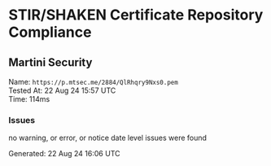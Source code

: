 # STIR/SHAKEN Certificate Repository Compliance

## Martini Security

Name: `https://p.mtsec.me/2884/QlRhqry9Nxs0.pem`\
Tested At: 22 Aug 24 15:57 UTC\
Time: 114ms

### Issues

no warning, or error, or notice date level issues were found

Generated: 22 Aug 24 16:06 UTC